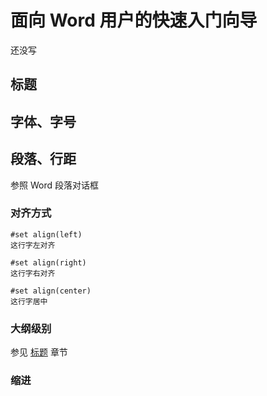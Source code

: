 # 面向 Word 用户的快速入门向导

还没写

## 标题

## 字体、字号

## 段落、行距

参照 Word 段落对话框

### 对齐方式

```typst
#set align(left)
这行字左对齐

#set align(right)
这行字右对齐

#set align(center)
这行字居中

```

### 大纲级别

参见 [标题](#标题) 章节

### 缩进
